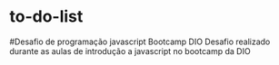 # to-do-list
#Desafio de programação javascript Bootcamp DIO  Desafio realizado durante as aulas de introdução a javascript no bootcamp da DIO
